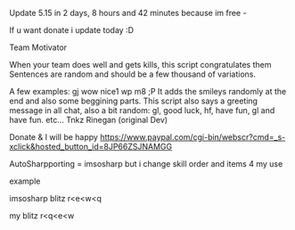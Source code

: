 Update 5.15 in 2 days, 8 hours and 42 minutes because im free *-*

If u want donate i update today :D

Team Motivator

When your team does well and gets kills, this script congratulates them
Sentences are random and should be a few thousand of variations.

A few examples:
gj
wow nice1
wp m8 ;P
It adds the smileys randomly at the end and also some beggining parts.
This script also says a greeting message in all chat, also a bit random:
gl, good luck, hf, have fun, gl and have fun.
etc...
Tnkz Rinegan (original Dev)

Donate & I will be happy https://www.paypal.com/cgi-bin/webscr?cmd=_s-xclick&hosted_button_id=8JP66ZSJNAMGG

AutoSharpporting = imsosharp but i change skill order and items 4 my use

example

imsosharp blitz r<e<w<q

my blitz r<q<e<w
